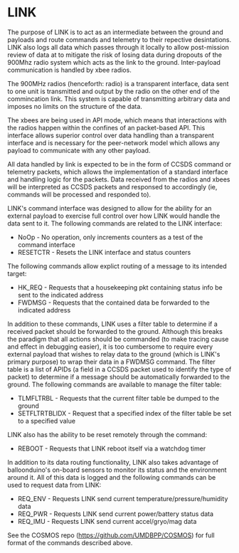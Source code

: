 # LINK
The purpose of LINK is to act as an intermediate between the ground and payloads 
and route commands and telemetry to their repective desintations. LINK also logs all data
which passes through it locally to allow post-mission review of data at to mitigate the risk
of losing data during dropouts of the 900Mhz radio system which acts as the link to the ground.
Inter-payload communication is handled by xbee radios.

The 900MHz radios (henceforth: radio) is a transparent interface, data sent to one unit is
transmitted and output by the radio on the other end of the commincation link. This system
is capable of transmitting arbitrary data and imposes no limits on the structure of the data.

The xbees are being used in API mode, which means that interactions with the radios happen 
within the confines of an packet-based API. This interface allows superior control over data
handling than a transparent interface and is necessary for the peer-network model which allows
any payload to communicate with any other payload.

All data handled by link is expected to be in the form of CCSDS command or telemetry packets,
which allows the implementation of a standard interface and handling logic for the packets. 
Data received from the radios and xbees will be interpreted as CCSDS packets and responsed to 
accordingly (ie, commands will be processed and responded to). 

LINK's command interface was designed to allow for the ability for an external payload to 
exercise full control over how LINK would handle the data sent to it. The following commands
are related to the LINK interface:
*  NoOp - No operation, only increments counters as a test of the command interface
*  RESETCTR - Resets the LINK interface and status counters
   
The following commands allow explict routing of a message to its intended target:
*  HK_REQ - Requests that a housekeeping pkt containing status info be sent to the indicated address
*  FWDMSG - Requests that the contained data be forwarded to the indicated address
  
In addition to these commands, LINK uses a filter table to determine if a received packet 
should be forwarded to the ground. Although this breaks the paradigm that all actions should 
be commanded (to make tracing cause and effect in debugging easier), it is too cumbersome to 
require every external payload that wishes to relay data to the ground (which is LINK's primary purpose) 
to wrap their data in a FWDMSG command. The filter table is a list of APIDs (a field in a CCSDS
packet used to identify the type of packet) to determine if a message should be automatically forwarded to
the ground. The following commands are available to manage the filter table:
*  TLMFLTRBL - Requests that the current filter table be dumped to the ground
*  SETFLTRTBLIDX - Request that a specified index of the filter table be set to a specified value
 
LINK also has the ability to be reset remotely through the command:
*  REBOOT - Requests that LINK reboot itself via a watchdog timer
   
In addition to its data routing functionality, LINK also takes advantage of balloonduino's 
on-board sensors to monitor its status and the environment around it. All of this data is logged 
and the following commands can be used to request data from LINK:
*  REQ_ENV - Requests LINK send current temperature/pressure/humidity data
*  REQ_PWR - Requests LINK send current power/battery status data
*  REQ_IMU - Requests LINK send current accel/gryo/mag data
   
See the COSMOS repo (https://github.com/UMDBPP/COSMOS) for full format of the commands described above.